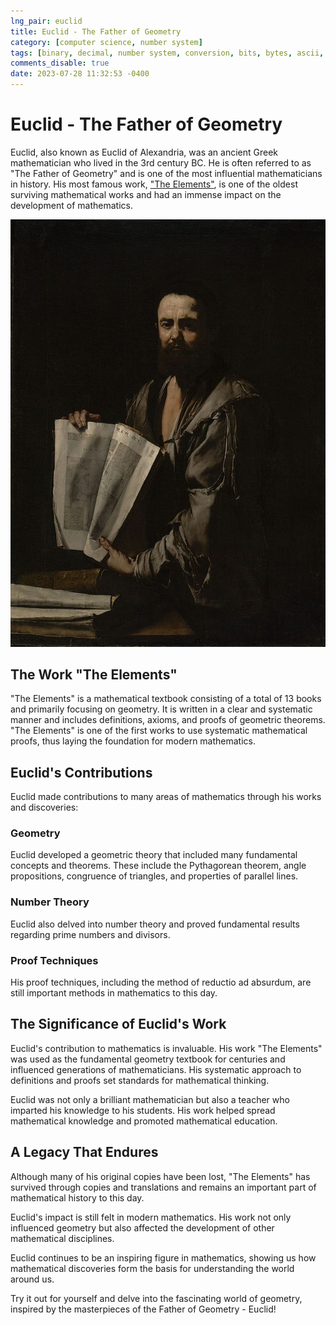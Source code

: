```yaml
---
lng_pair: euclid
title: Euclid - The Father of Geometry
category: [computer science, number system]
tags: [binary, decimal, number system, conversion, bits, bytes, ascii, unicode]
comments_disable: true
date: 2023-07-28 11:32:53 -0400
---
```


# Euclid - The Father of Geometry
Euclid, also known as Euclid of Alexandria, was an ancient Greek mathematician who lived in the 3rd century BC. He is often referred to as "The Father of Geometry" and is one of the most influential mathematicians in history. His most famous work, ["The Elements"](#the-work-the-elements), is one of the oldest surviving mathematical works and had an immense impact on the development of mathematics.

![Desktop View](/assets/img/posts/euclid.jpg)

## The Work "The Elements"
"The Elements" is a mathematical textbook consisting of a total of 13 books and primarily focusing on geometry. It is written in a clear and systematic manner and includes definitions, axioms, and proofs of geometric theorems. "The Elements" is one of the first works to use systematic mathematical proofs, thus laying the foundation for modern mathematics.

## Euclid's Contributions
Euclid made contributions to many areas of mathematics through his works and discoveries:

### Geometry
Euclid developed a geometric theory that included many fundamental concepts and theorems. These include the Pythagorean theorem, angle propositions, congruence of triangles, and properties of parallel lines.

### Number Theory
Euclid also delved into number theory and proved fundamental results regarding prime numbers and divisors.

### Proof Techniques
His proof techniques, including the method of reductio ad absurdum, are still important methods in mathematics to this day.

## The Significance of Euclid's Work
Euclid's contribution to mathematics is invaluable. His work "The Elements" was used as the fundamental geometry textbook for centuries and influenced generations of mathematicians. His systematic approach to definitions and proofs set standards for mathematical thinking.

Euclid was not only a brilliant mathematician but also a teacher who imparted his knowledge to his students. His work helped spread mathematical knowledge and promoted mathematical education.

## A Legacy That Endures
Although many of his original copies have been lost, "The Elements" has survived through copies and translations and remains an important part of mathematical history to this day.

Euclid's impact is still felt in modern mathematics. His work not only influenced geometry but also affected the development of other mathematical disciplines.

Euclid continues to be an inspiring figure in mathematics, showing us how mathematical discoveries form the basis for understanding the world around us.

Try it out for yourself and delve into the fascinating world of geometry, inspired by the masterpieces of the Father of Geometry - Euclid!